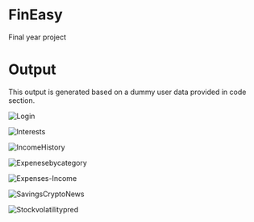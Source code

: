 # FinEasy
Final year project

# Output
This output is generated based on a dummy user data provided in code section.

![Login](Results/Login.png)

![Interests](Results/Interests.png)

![IncomeHistory](Results/IncomeHistory.png)

![Expenesebycategory](Results/Expensebycategory.png)

![Expenses-Income](Results/Expenses-Income.png)

![SavingsCryptoNews](Results/SavingsCryptoNews.png)

![Stockvolatilitypred](Results/Stockvolatilitypred.png)
